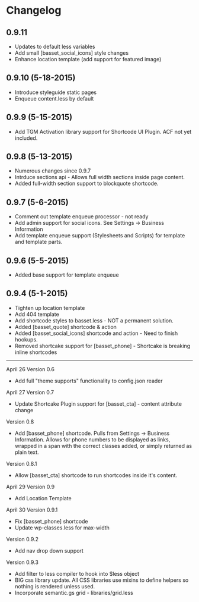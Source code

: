 # Changelog


## 0.9.11
* Updates to default less variables
* Add small [basset_social_icons] style changes
* Enhance location template (add support for featured image)

## 0.9.10 (5-18-2015)
* Introduce styleguide static pages
* Enqueue content.less by default

## 0.9.9 (5-15-2015)
* Add TGM Activation library support for Shortcode UI Plugin. ACF not yet included.

## 0.9.8 (5-13-2015)
* Numerous changes since 0.9.7
* Intrduce sections api - Allows full width sections inside page content.
* Added full-width section support to blockquote shortcode.

## 0.9.7 (5-6-2015)
* Comment out template enqueue processor - not ready
* Add admin support for social icons. See Settings -> Business Information
* Add template enqueue support (Stylesheets and Scripts) for template and template parts.

## 0.9.6 (5-5-2015)
* Added base support for template enqueue

## 0.9.4 (5-1-2015)
* Tighten up location template
* Add 404 template
* Add shortcode styles to basset.less - NOT a permanent solution.
* Added [basset_quote] shortcode & action
* Added [basset_social_icons] shortcode and action - Need to finish hookups.
* Removed shortcake support for [basset_phone] - Shortcake is breaking inline shortcodes



---


April 26
Version 0.6
- Add full "theme supports" functionality to config.json reader

April 27
Version 0.7
- Update Shortcake Plugin support for [basset_cta] - content attribute change

Version 0.8
- Add [basset_phone] shortcode. Pulls from Settings -> Business Information. Allows for phone numbers to be displayed as links, wrapped in a span with the correct classes added, or simply returned as plain text.

Version 0.8.1
- Allow [basset_cta] shortcode to run shortcodes inside it's content.

April 29
Version 0.9
- Add Location Template

April 30
Version 0.9.1
- Fix [basset_phone] shortcode
- Update wp-classes.less for max-width

Version 0.9.2
- Add nav drop down support

Version 0.9.3
- Add filter to less compiler to hook into $less object
- BIG css library update. All CSS libraries use mixins to define helpers so nothing is rendered unless used.
- Incorporate semantic.gs grid - libraries/grid.less
